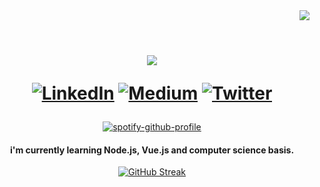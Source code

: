 <div align="right">
  <img src="https://visitcount.itsvg.in/api?id=imtribute12&icon=8&color=8" />
</div>
 
<div align="center">     
<br>
<p align="center" width="50%"> 
<h1>
<a href="https://github.com/imtribute12">
<img src="https://readme-typing-svg.herokuapp.com?size=36&color=ffffff&center=true&multiline=true&width=500&height=100&lines=Hi!+%F0%9F%91%8B;I'm+Seda+%F0%9F%98%8A">
</a>
	      
[![LinkedIn](https://img.shields.io/badge/LinkedIn-%230077B5.svg?logo=linkedin&logoColor=white)](https://linkedin.com/in/seda-n-taskan) 
[![Medium](https://img.shields.io/badge/Medium-12100E?logo=medium&logoColor=white)](https://medium.com/@nubika) 
[![Twitter](https://img.shields.io/badge/Twitter-%231DA1F2.svg?logo=Twitter&logoColor=white)](https://twitter.com/nubisqueendom)    
	             
</p>
</div>
    
<div align="center">

[![spotify-github-profile](https://spotify-github-profile.vercel.app/api/view?uid=sedanurgfb6671&cover_image=true&theme=natemoo-re&show_offline=false&background_color=c33232&interchange=false&bar_color=ffffff&bar_color_cover=false)](https://github.com/kittinan/spotify-github-profile)
</div>


<div align="center"> 
<h4>i'm currently learning Node.js, Vue.js and computer science basis. </h4>
	
	
[![GitHub Streak](https://github-readme-streak-stats.herokuapp.com?user=imtribute12&theme=neon&hide_border=true&border_radius=4.2&date_format=j%20M%5B%20Y%5D&ring=000000&background=45%2C00BF6E%2CB192EB&fire=EBEBEB&sideNums=EBEBEB&sideLabels=000000&stroke=000000&currStreakLabel=EBEBEB&currStreakNum=000000)](https://git.io/streak-stats)
 
</div>

<div align="center"> 
  
<!-- ![Snake animation](https://github.com/imtribute12/imtribute12/blob/output/github-contribution-grid-snake.svg) -->
	
</div>
